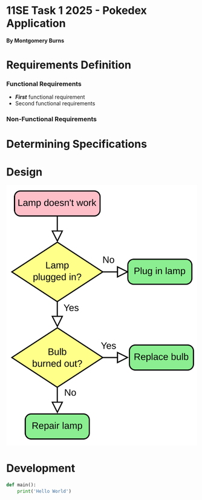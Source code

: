 # 11SE Task 1 2025 - Pokedex Application

#### By Montgomery Burns

# Requirements Definition

### Functional Requirements
* **_First_** functional requirement
* Second functional requirements

### Non-Functional Requirements

# Determining Specifications

# Design
![Lamp Flowchart Not Showing](/images/LampFlowchart.png "Lamp Flowchart")

# Development
```Python
def main():
    print('Hello World')
```